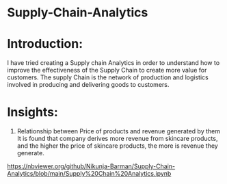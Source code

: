 # Supply-Chain-Analytics

# Introduction:
I have tried creating a Supply chain Analytics in order to understand how to improve the effectiveness of the Supply Chain to create more value for customers. The supply Chain is the network of production and logistics involved in producing and delivering goods to customers.

# Insights:
1. Relationship between Price of products and revenue generated by them
   It is found that company derives more revenue from skincare products, and the higher the price of skincare products, the more is 
   revenue they generate.


https://nbviewer.org/github/Nikunja-Barman/Supply-Chain-Analytics/blob/main/Supply%20Chain%20Analytics.ipynb
